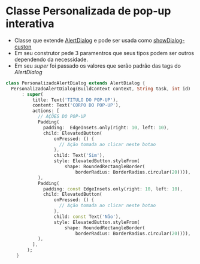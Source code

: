 # Classe Personalizada de pop-up interativa

- Classe que extende [AlertDialog](../Widgets/Dialogs.md#alertdialog) e pode ser usada como [showDialog-custon](../Widgets/Dialogs.md#custon-dialog)
- Em seu construtor pede 3 paramentros que seus tipos podem ser outros dependendo da necessidade.
- Em seu *super* foi passado os valores que serão padrão das tags do *AlertDialog*

```dart
class PersonalizadoAlertDialog extends AlertDialog {
  PersonalizadoAlertDialog(BuildContext context, String task, int id)
      : super(
          title: Text('TITULO DO POP-UP'),
          content: Text('CORPO DO POP-UP'),
          actions: [
            // AÇÕES DO POP-UP
            Padding(
              padding:  EdgeInsets.only(right: 10, left: 10),
              child: ElevatedButton(
                  onPressed: () {
                    // Ação tomada ao clicar neste botao
                  },
                  child: Text('Sim'),
                  style: ElevatedButton.styleFrom(
                      shape: RoundedRectangleBorder(
                          borderRadius: BorderRadius.circular(20)))),
            ),
            Padding(
              padding: const EdgeInsets.only(right: 10, left: 10),
              child: ElevatedButton(
                  onPressed: () {
                    // Ação tomada ao clicar neste botao
                  },
                  child: const Text('Não'),
                  style: ElevatedButton.styleFrom(
                      shape: RoundedRectangleBorder(
                          borderRadius: BorderRadius.circular(20)))),
            ),
          ],
        );
    }
```

